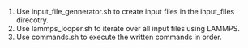 1. Use input_file_gennerator.sh to create input files in the input_files direcotry.
2. Use lammps_looper.sh to iterate over all input files using LAMMPS.
3. Use commands.sh to execute the written commands in order.
